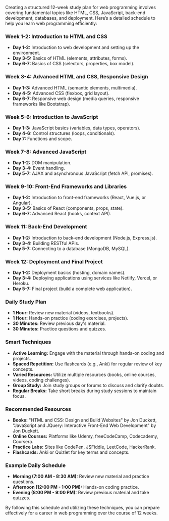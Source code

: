 Creating a structured 12-week study plan for web programming involves covering fundamental topics like HTML, CSS, JavaScript, back-end development, databases, and deployment. Here’s a detailed schedule to help you learn web programming efficiently:

### Week 1-2: Introduction to HTML and CSS
- **Day 1-2:** Introduction to web development and setting up the environment.
- **Day 3-5:** Basics of HTML (elements, attributes, forms).
- **Day 6-7:** Basics of CSS (selectors, properties, box model).

### Week 3-4: Advanced HTML and CSS, Responsive Design
- **Day 1-3:** Advanced HTML (semantic elements, multimedia).
- **Day 4-5:** Advanced CSS (flexbox, grid layout).
- **Day 6-7:** Responsive web design (media queries, responsive frameworks like Bootstrap).

### Week 5-6: Introduction to JavaScript
- **Day 1-3:** JavaScript basics (variables, data types, operators).
- **Day 4-6:** Control structures (loops, conditionals).
- **Day 7:** Functions and scope.

### Week 7-8: Advanced JavaScript
- **Day 1-2:** DOM manipulation.
- **Day 3-4:** Event handling.
- **Day 5-7:** AJAX and asynchronous JavaScript (fetch API, promises).

### Week 9-10: Front-End Frameworks and Libraries
- **Day 1-2:** Introduction to front-end frameworks (React, Vue.js, or Angular).
- **Day 3-5:** Basics of React (components, props, state).
- **Day 6-7:** Advanced React (hooks, context API).

### Week 11: Back-End Development
- **Day 1-2:** Introduction to back-end development (Node.js, Express.js).
- **Day 3-4:** Building RESTful APIs.
- **Day 5-7:** Connecting to a database (MongoDB, MySQL).

### Week 12: Deployment and Final Project
- **Day 1-2:** Deployment basics (hosting, domain names).
- **Day 3-4:** Deploying applications using services like Netlify, Vercel, or Heroku.
- **Day 5-7:** Final project (build a complete web application).

### Daily Study Plan
- **1 Hour:** Review new material (videos, textbooks).
- **1 Hour:** Hands-on practice (coding exercises, projects).
- **30 Minutes:** Review previous day's material.
- **30 Minutes:** Practice questions and quizzes.

### Smart Techniques
- **Active Learning:** Engage with the material through hands-on coding and projects.
- **Spaced Repetition:** Use flashcards (e.g., Anki) for regular review of key concepts.
- **Varied Resources:** Utilize multiple resources (books, online courses, videos, coding challenges).
- **Group Study:** Join study groups or forums to discuss and clarify doubts.
- **Regular Breaks:** Take short breaks during study sessions to maintain focus.

### Recommended Resources
- **Books:** "HTML and CSS: Design and Build Websites" by Jon Duckett, "JavaScript and JQuery: Interactive Front-End Web Development" by Jon Duckett.
- **Online Courses:** Platforms like Udemy, freeCodeCamp, Codecademy, Coursera.
- **Practice Labs:** Sites like CodePen, JSFiddle, LeetCode, HackerRank.
- **Flashcards:** Anki or Quizlet for key terms and concepts.

### Example Daily Schedule
- **Morning (7:00 AM - 8:30 AM):** Review new material and practice questions.
- **Afternoon (12:00 PM - 1:00 PM):** Hands-on coding practice.
- **Evening (8:00 PM - 9:00 PM):** Review previous material and take quizzes.

By following this schedule and utilizing these techniques, you can prepare effectively for a career in web programming over the course of 12 weeks.

